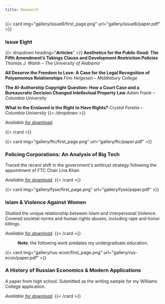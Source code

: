 ```yaml
---
title: Research
---
```


{{< card img="gallery/issue8/first_page.png" url="gallery/issue8/paper.pdf" >}}
###  Issue Eight

{{< dropdown heading="**Articles**" >}}
**Aesthetics for the Public Good: The Fifth Amendment’s Takings Clause and Development Restriction Policies** 
*Thomas J. Walsh – The University of Alabama*

**All Deserve the Freedom to Love: A Case for the Legal Recognition of Polyamorous Relationships** 
*Finn Helgesen – Middlebury College*

**The AI-Authorship Copyright Question: How a Court Case and a Bureaucratic Decision Changed Intellectual Property Law** 
*Adam Frank – Columbia University*

**What to the Enslaved is the Right to Have Rights?** 
*Crystal Foretia – Columbia University*
{{< /dropdown >}}

_Available [for download](gallery/isssue8/paper.pdf)._

{{< /card >}}

{{< card img="gallery/ftc/first_page.png" url="gallery/ftc/paper.pdf" >}}
###  Policing Corporations: An Analysis of Big Tech

Traced the recent shift in the government's antitrust strategy following the appointment of FTC Chair Lina Khan.

_Available [for download](gallery/ftc/paper.pdf)._
{{< /card >}}

{{< card img="gallery/fyse/first_page.png" url="gallery/fyse/paper.pdf" >}}
###  Islam & Violence Against Women

Studied the unique relationship between Islam and interpersonal Violence. Covered societal norms and human rights abuses, including rape and honor killings.

_Available [for download](gallery/fyse/paper.pdf)._
{{< /card >}}

<div class="line"></div>

<center>

**Note**: the following work predates my undergraduate education.

</center>

{{< card img="gallery/rus-econ/first_page.png" url="gallery/rus-econ/paper.pdf" >}}
###  A History of Russian Economics & Modern Applications

A paper from high school. Submitted as the writing sample for my Williams College application.

_Available [for download](gallery/rus-econ/paper.pdf)._
{{< /card >}}

